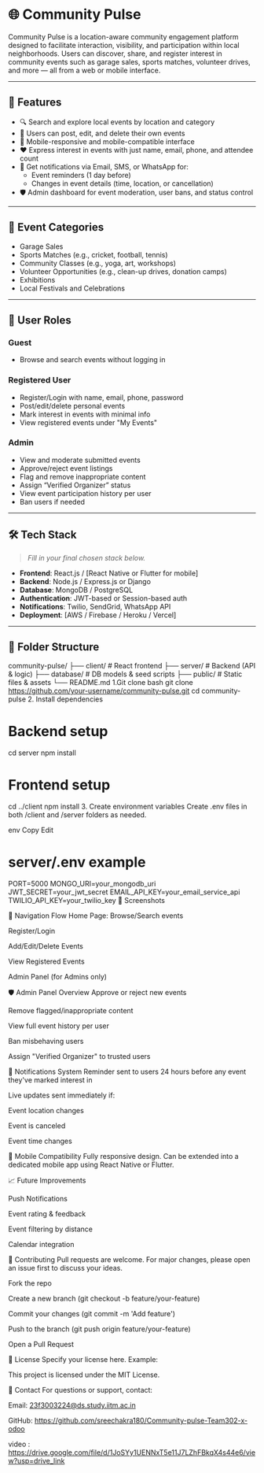# 🌐 Community Pulse

Community Pulse is a location-aware community engagement platform designed to facilitate interaction, visibility, and participation within local neighborhoods. Users can discover, share, and register interest in community events such as garage sales, sports matches, volunteer drives, and more — all from a web or mobile interface.

---

## 🚀 Features

- 🔍 Search and explore local events by location and category
- 📝 Users can post, edit, and delete their own events
- 📱 Mobile-responsive and mobile-compatible interface
- ❤️ Express interest in events with just name, email, phone, and attendee count
- 🔔 Get notifications via Email, SMS, or WhatsApp for:
  - Event reminders (1 day before)
  - Changes in event details (time, location, or cancellation)
- 🛡️ Admin dashboard for event moderation, user bans, and status control

---

## 🎯 Event Categories

- Garage Sales
- Sports Matches (e.g., cricket, football, tennis)
- Community Classes (e.g., yoga, art, workshops)
- Volunteer Opportunities (e.g., clean-up drives, donation camps)
- Exhibitions
- Local Festivals and Celebrations

---

## 👤 User Roles

### Guest
- Browse and search events without logging in

### Registered User
- Register/Login with name, email, phone, password
- Post/edit/delete personal events
- Mark interest in events with minimal info
- View registered events under "My Events"

### Admin
- View and moderate submitted events
- Approve/reject event listings
- Flag and remove inappropriate content
- Assign “Verified Organizer” status
- View event participation history per user
- Ban users if needed

---

## 🛠️ Tech Stack

> _Fill in your final chosen stack below._

- **Frontend**: React.js / [React Native or Flutter for mobile]
- **Backend**: Node.js / Express.js or Django
- **Database**: MongoDB / PostgreSQL
- **Authentication**: JWT-based or Session-based auth
- **Notifications**: Twilio, SendGrid, WhatsApp API
- **Deployment**: [AWS / Firebase / Heroku / Vercel]

---

## 📂 Folder Structure

community-pulse/
├── client/ # React frontend
├── server/ # Backend (API & logic)
├── database/ # DB models & seed scripts
├── public/ # Static files & assets
└── README.md
1.Git clone
bash
git clone https://github.com/your-username/community-pulse.git
cd community-pulse
2. Install dependencies

# Backend setup
cd server
npm install

# Frontend setup
cd ../client
npm install
3. Create environment variables
Create .env files in both /client and /server folders as needed.

env
Copy
Edit
# server/.env example
PORT=5000
MONGO_URI=your_mongodb_uri
JWT_SECRET=your_jwt_secret
EMAIL_API_KEY=your_email_service_api
TWILIO_API_KEY=your_twilio_key
📸 Screenshots


🧭 Navigation Flow
Home Page: Browse/Search events

Register/Login

Add/Edit/Delete Events

View Registered Events

Admin Panel (for Admins only)

🛡️ Admin Panel Overview
Approve or reject new events

Remove flagged/inappropriate content

View full event history per user

Ban misbehaving users

Assign "Verified Organizer" to trusted users

📅 Notifications System
Reminder sent to users 24 hours before any event they've marked interest in

Live updates sent immediately if:

Event location changes

Event is canceled

Event time changes

📱 Mobile Compatibility
Fully responsive design. Can be extended into a dedicated mobile app using React Native or Flutter.

📈 Future Improvements


 Push Notifications

 Event rating & feedback

 Event filtering by distance

 Calendar integration

🤝 Contributing
Pull requests are welcome. For major changes, please open an issue first to discuss your ideas.

Fork the repo

Create a new branch (git checkout -b feature/your-feature)

Commit your changes (git commit -m 'Add feature')

Push to the branch (git push origin feature/your-feature)

Open a Pull Request

📃 License
Specify your license here. Example:

This project is licensed under the MIT License.

🙋 Contact
For questions or support, contact:

Email: 23f3003224@ds.study.iitm.ac.in

GitHub: https://github.com/sreechakra180/Community-pulse-Team302-x-odoo

video : https://drive.google.com/file/d/1JoSYy1UENNxT5e11J7LZhFBkqX4s44e6/view?usp=drive_link
